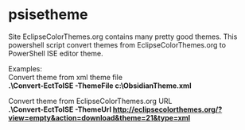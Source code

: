 psisetheme
==========
Site EclipseColorThemes.org contains many pretty good themes. This powershell script convert themes from EclipseColorThemes.org to PowerShell ISE editor theme.

Examples:  
Convert theme from xml theme file  
**.\Convert-EctToISE -ThemeFile c:\ObsidianTheme.xml**  

Convert theme from EclipseColorThemes.org URL  
**.\Convert-EctToISE -ThemeUrl http://eclipsecolorthemes.org/?view=empty&action=download&theme=21&type=xml** 
